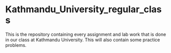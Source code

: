﻿# Kathmandu_University_regular_class
 
This is the repository containing every assignment and lab work that is done in our class at Kathmandu University. This will also contain some practice problems. 
